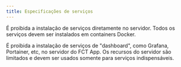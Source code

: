```yaml
---
title: Especificações de serviços
---
```


É proibida a instalação de serviços diretamente no servidor. Todos os serviços devem ser instalados em containers Docker.

É proibida a instalação de serviços de "dashboard", como Grafana, Portainer, etc, no servidor do FCT App. Os recursos do servidor são limitados e devem ser usados somente para serviços indispensáveis.
